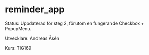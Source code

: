# reminder_app

Status: Uppdaterad för steg 2, förutom en fungerande Checkbox + PopupMenu.

Utvecklare: Andreas Åsén

Kurs: TIG169